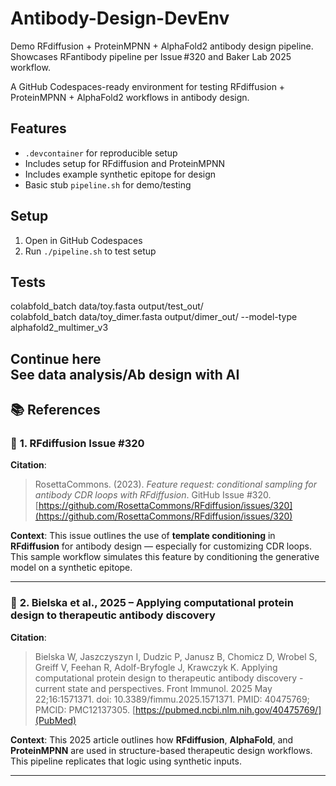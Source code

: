 # Antibody-Design-DevEnv
Demo RFdiffusion + ProteinMPNN + AlphaFold2 antibody design pipeline. Showcases RFantibody pipeline per Issue #320 and Baker Lab 2025 workflow.

A GitHub Codespaces-ready environment for testing RFdiffusion + ProteinMPNN + AlphaFold2 workflows in antibody design.

## Features

- `.devcontainer` for reproducible setup
- Includes setup for RFdiffusion and ProteinMPNN
- Includes example synthetic epitope for design
- Basic stub `pipeline.sh` for demo/testing

## Setup

1. Open in GitHub Codespaces
2. Run `./pipeline.sh` to test setup

## Tests
colabfold_batch data/toy.fasta output/test_out/  
colabfold_batch data/toy_dimer.fasta output/dimer_out/ --model-type alphafold2_multimer_v3  

Continue here  
See data analysis/Ab design with AI  
---

## 📚 References

### 🔁 **1. RFdiffusion Issue #320**

**Citation**:

> RosettaCommons. (2023). *Feature request: conditional sampling for antibody CDR loops with RFdiffusion*. GitHub Issue #320.
> [https://github.com/RosettaCommons/RFdiffusion/issues/320](https://github.com/RosettaCommons/RFdiffusion/issues/320)

**Context**:
This issue outlines the use of **template conditioning** in **RFdiffusion** for antibody design — especially for customizing CDR loops. This sample workflow simulates this feature by conditioning the generative model on a synthetic epitope.

---

### 🧪 **2. Bielska et al., 2025 – Applying computational protein design to therapeutic antibody discovery**

**Citation**:

> Bielska W, Jaszczyszyn I, Dudzic P, Janusz B, Chomicz D, Wrobel S, Greiff V, Feehan R, Adolf-Bryfogle J, Krawczyk K. Applying computational protein design to therapeutic antibody discovery - current state and perspectives. Front Immunol. 2025 May 22;16:1571371. doi: 10.3389/fimmu.2025.1571371. PMID: 40475769; PMCID: PMC12137305.
> [https://pubmed.ncbi.nlm.nih.gov/40475769/](PubMed)
> 
**Context**:
This 2025 article outlines how **RFdiffusion**, **AlphaFold**, and **ProteinMPNN** are used in structure-based therapeutic design workflows. This pipeline replicates that logic using synthetic inputs.

---


